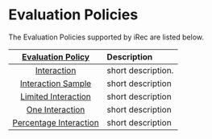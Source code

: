 # Evaluation Policies

The Evaluation Policies supported by iRec are listed below.

| [Evaluation Policy](https://github.com/irec-org/irec/blob/master/irec/evaluation_policies/EvaluationPolicy.py) | Description
| :---: | :--- |
| [Interaction](https://github.com/irec-org/irec/blob/master/irec/evaluation_policies/Interaction.py) | short description.
| [Interaction Sample](https://github.com/irec-org/irec/blob/master/irec/evaluation_policies/InteractionSample.py) | short description  
| [Limited Interaction](https://github.com/irec-org/irec/blob/master/irec/evaluation_policies/LimitedInteraction.py) | short description  
| [One Interaction](https://github.com/irec-org/irec/blob/master/irec/evaluation_policies/OneInteraction.py) | short description 
| [Percentage Interaction](https://github.com/irec-org/irec/blob/master/irec/evaluation_policies/PercentageInteraction.py) | short description 
